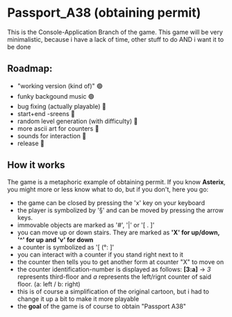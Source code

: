 <h1>Passport_A38 (obtaining permit)</h1>

This is the Console-Application Branch of the game. 
This game will be very minimalistic, because i have a lack of time, other stuff to do AND i want it to be done

<h2>Roadmap:</h2>
<ul>
<li>"working version (kind of)" 🟢</li>
<li>funky backgound music 🟢</li>
<li>bug fixing (actually playable) 🔴</li>
<li>start+end -sreens 🔴</li>
<li>random level generation (with difficulty) 🔴</li>
<li>more ascii art for counters 🔴</li>
<li>sounds for interaction 🔴</li>
<li>release 🔴</li>
</ul>

<h2>How it works</h2>

The game is a metaphoric example of obtaining permit.
If you know <b>Asterix</b>, you might more or less know what to do, but if you don't, here you go:
<ul>
<li>the game can be closed by pressing the 'x' key on your keyboard</li>
<li>the player is symbolized by '§' and can be moved by pressing the arrow keys.</li>
<li>immovable objects are marked as '#', '|' or '[ . ]'</li>
<li>you can move up or down stairs. They are marked as <b>'X' for up/down, '^' for up and 'v' for down</b></li>
<li>a counter is symbolized as '[ (°: ]'</li>
<li>you can interact with a counter if you stand right next to it</li>
<li>the counter then tells you to get another form at counter "X" to move on</li>
<li>the counter identification-number is displayed as follows: <b>[3:a]</b> -> <em>3</em> represents third-floor and <em>a</em> represents the left/rignt counter of said floor. (a: left / b: right)</li>
<li>this is of course a simplification of the original cartoon, but i had to change it up a bit to make it more playable</li>
<li>the <b>goal</b> of the game is of course to obtain "Passport A38"</li>
</ul>
